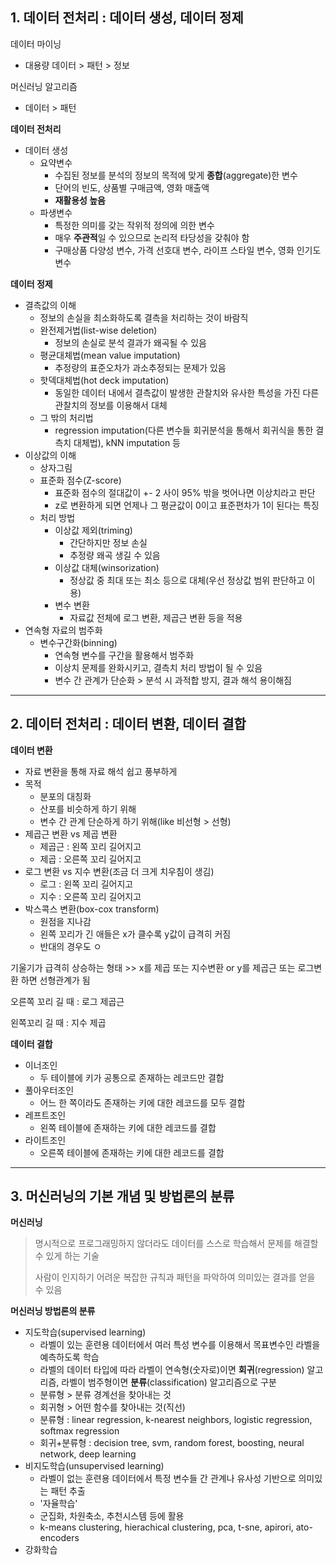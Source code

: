 ## 1. 데이터 전처리 : 데이터 생성, 데이터 정제



데이터 마이닝

- 대용량 데이터 > 패턴 > 정보



머신러닝 알고리즘

- 데이터 > 패턴



**데이터 전처리**

- 데이터 생성
  - 요약변수
    - 수집된 정보를 분석의 정보의 목적에 맞게 **종합**(aggregate)한 변수
    - 단어의 빈도, 상품별 구매금액, 영화 매출액
    - **재활용성 높음**
  - 파생변수
    - 특정한 의미를 갖는 작위적 정의에 의한 변수
    - 매우 **주관적**일 수 있으므로 논리적 타당성을 갖춰야 함
    - 구매상품 다양성 변수, 가격 선호대 변수, 라이프 스타일 변수, 영화 인기도 변수



**데이터 정제**

- 결측값의 이해
  - 정보의 손실을 최소화하도록 결측을 처리하는 것이 바람직
  - 완전제거법(list-wise deletion)
    - 정보의 손실로 분석 결과가 왜곡될 수 있음
  - 평균대체법(mean value imputation)
    - 추정량의 표준오차가 과소추정되는 문제가 있음
  - 핫덱대체법(hot deck imputation)
    - 동일한 데이터 내에서 결측값이 발생한 관찰치와 유사한 특성을 가진 다른 관찰치의 정보를 이용해서 대체
  - 그 밖의 처리법
    - regression imputation(다른 변수들 회귀분석을 통해서 회귀식을 통한 결측치 대체법), kNN imputation 등
- 이상값의 이해
  - 상자그림
  - 표준화 점수(Z-score)
    - 표준화 점수의 절대값이 +- 2 사이 95% 밖을 벗어나면 이상치라고 판단
    - z로 변환하게 되면 언제나 그 평균값이 0이고 표준편차가 1이 된다는 특징
  - 처리 방법
    - 이상값 제외(triming)
      - 간단하지만 정보 손실
      - 추정량 왜곡 생길 수 있음
    - 이상값 대체(winsorization)
      - 정상값 중 최대 또는 최소 등으로 대체(우선 정상값 범위 판단하고 이용)
    - 변수 변환
      - 자료값 전체에 로그 변환, 제곱근 변환 등을 적용
- 연속형 자료의 범주화
  - 변수구간화(binning)
    - 연속형 변수를 구간을 활용해서 범주화
    - 이상치 문제를 완화시키고, 결측치 처리 방법이 될 수 있음
    - 변수 간 관계가 단순화 > 분석 시 과적합 방지, 결과 해석 용이해짐



---



## 2. 데이터 전처리 : 데이터 변환, 데이터 결합



**데이터 변환**

- 자료 변환을 통해 자료 해석 쉽고 풍부하게
- 목적
  - 분포의 대칭화
  - 산포를 비슷하게 하기 위해
  - 변수 간 관계 단순하게 하기 위해(like 비선형 > 선형)
- 제곱근 변환 vs 제곱 변환
  - 제곱근 : 왼쪽 꼬리 길어지고
  - 제곱 : 오른쪽 꼬리 길어지고
- 로그 변환 vs 지수 변환(조금 더 크게 치우침이 생김)
  - 로그  : 왼쪽 꼬리 길어지고
  - 지수 : 오른쪽 꼬리 길어지고
- 박스콕스 변환(box-cox transform)
  - 원점을 지나감
  - 왼쪽 꼬리가 긴 애들은 x가 클수록 y값이 급격히 커짐
  - 반대의 경우도 ㅇ



기울기가 급격히 상승하는 형태 >> x를 제곱 또는 지수변환 or y를 제곱근 또는 로그변환 하면 선형관계가 됨



오른쪽 꼬리 길 때  : 로그 제곱근

왼쪽꼬리 길 때 : 지수 제곱



**데이터 결합**

- 이너조인
  - 두 테이블에 키가 공통으로 존재하는 레코드만 결합
- 풀아우터조인
  - 어느 한 쪽이라도 존재하는 키에 대한 레코드를 모두 결합
- 레프트조인
  - 왼쪽 테이블에 존재하는 키에 대한 레코드를 결합
- 라이트조인
  - 오른쪽 테이블에 존재하는 키에 대한 레코드를 결합



---



## 3. 머신러닝의 기본 개념 및 방법론의 분류



**머신러닝**

> 명시적으로 프로그래밍하지 않더라도 데이터를 스스로 학습해서 문제를 해결할 수 있게 하는 기술
>
> 사람이 인지하기 어려운 복잡한 규칙과 패턴을 파악하여 의미있는 결과를 얻을 수 있음



**머신러닝 방법론의 분류**

- 지도학습(supervised learning)
  - 라벨이 있는 훈련용 데이터에서 여러 특성 변수를 이용해서 목표변수인 라벨을 예측하도록 학습
  - 라벨의 데이터 타입에 따라 라벨이 연속형(숫자로)이면 **회귀**(regression) 알고리즘, 라벨이 범주형이면 **분류**(classification) 알고리즘으로 구분
  - 분류형 > 분류 경계선을 찾아내는 것
  - 회귀형 > 어떤 함수를 찾아내는 것(직선)
  - 분류형 : linear regression, k-nearest neighbors, logistic regression, softmax regression
  - 회귀+분류형 : decision tree, svm, random forest, boosting, neural network, deep learning
- 비지도학습(unsupervised learning)
  - 라벨이 없는 훈련용 데이터에서 특정 변수들 간 관계나 유사성 기반으로 의미있는 패턴 추출
  - '자율학습'
  - 군집화, 차원축소, 추천시스템 등에 활용
  - k-means clustering, hierachical clustering, pca, t-sne, apirori, ato-encoders
- 강화학습